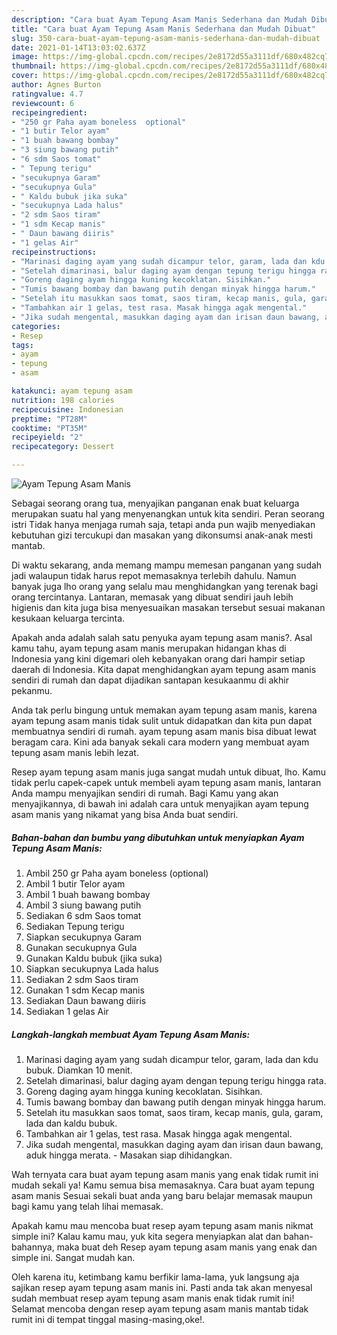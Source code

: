 ```yaml
---
description: "Cara buat Ayam Tepung Asam Manis Sederhana dan Mudah Dibuat"
title: "Cara buat Ayam Tepung Asam Manis Sederhana dan Mudah Dibuat"
slug: 350-cara-buat-ayam-tepung-asam-manis-sederhana-dan-mudah-dibuat
date: 2021-01-14T13:03:02.637Z
image: https://img-global.cpcdn.com/recipes/2e8172d55a3111df/680x482cq70/ayam-tepung-asam-manis-foto-resep-utama.jpg
thumbnail: https://img-global.cpcdn.com/recipes/2e8172d55a3111df/680x482cq70/ayam-tepung-asam-manis-foto-resep-utama.jpg
cover: https://img-global.cpcdn.com/recipes/2e8172d55a3111df/680x482cq70/ayam-tepung-asam-manis-foto-resep-utama.jpg
author: Agnes Burton
ratingvalue: 4.7
reviewcount: 6
recipeingredient:
- "250 gr Paha ayam boneless  optional"
- "1 butir Telor ayam"
- "1 buah bawang bombay"
- "3 siung bawang putih"
- "6 sdm Saos tomat"
- " Tepung terigu"
- "secukupnya Garam"
- "secukupnya Gula"
- " Kaldu bubuk jika suka"
- "secukupnya Lada halus"
- "2 sdm Saos tiram"
- "1 sdm Kecap manis"
- " Daun bawang diiris"
- "1 gelas Air"
recipeinstructions:
- "Marinasi daging ayam yang sudah dicampur telor, garam, lada dan kdu bubuk. Diamkan 10 menit."
- "Setelah dimarinasi, balur daging ayam dengan tepung terigu hingga rata."
- "Goreng daging ayam hingga kuning kecoklatan. Sisihkan."
- "Tumis bawang bombay dan bawang putih dengan minyak hingga harum."
- "Setelah itu masukkan saos tomat, saos tiram, kecap manis, gula, garam, lada dan kaldu bubuk."
- "Tambahkan air 1 gelas, test rasa. Masak hingga agak mengental."
- "Jika sudah mengental, masukkan daging ayam dan irisan daun bawang, aduk hingga merata.  Masakan siap dihidangkan."
categories:
- Resep
tags:
- ayam
- tepung
- asam

katakunci: ayam tepung asam 
nutrition: 198 calories
recipecuisine: Indonesian
preptime: "PT28M"
cooktime: "PT35M"
recipeyield: "2"
recipecategory: Dessert

---
```



![Ayam Tepung Asam Manis](https://img-global.cpcdn.com/recipes/2e8172d55a3111df/680x482cq70/ayam-tepung-asam-manis-foto-resep-utama.jpg)

Sebagai seorang orang tua, menyajikan panganan enak buat keluarga merupakan suatu hal yang menyenangkan untuk kita sendiri. Peran seorang istri Tidak hanya menjaga rumah saja, tetapi anda pun wajib menyediakan kebutuhan gizi tercukupi dan masakan yang dikonsumsi anak-anak mesti mantab.

Di waktu  sekarang, anda memang mampu memesan panganan yang sudah jadi walaupun tidak harus repot memasaknya terlebih dahulu. Namun banyak juga lho orang yang selalu mau menghidangkan yang terenak bagi orang tercintanya. Lantaran, memasak yang dibuat sendiri jauh lebih higienis dan kita juga bisa menyesuaikan masakan tersebut sesuai makanan kesukaan keluarga tercinta. 



Apakah anda adalah salah satu penyuka ayam tepung asam manis?. Asal kamu tahu, ayam tepung asam manis merupakan hidangan khas di Indonesia yang kini digemari oleh kebanyakan orang dari hampir setiap daerah di Indonesia. Kita dapat menghidangkan ayam tepung asam manis sendiri di rumah dan dapat dijadikan santapan kesukaanmu di akhir pekanmu.

Anda tak perlu bingung untuk memakan ayam tepung asam manis, karena ayam tepung asam manis tidak sulit untuk didapatkan dan kita pun dapat membuatnya sendiri di rumah. ayam tepung asam manis bisa dibuat lewat beragam cara. Kini ada banyak sekali cara modern yang membuat ayam tepung asam manis lebih lezat.

Resep ayam tepung asam manis juga sangat mudah untuk dibuat, lho. Kamu tidak perlu capek-capek untuk membeli ayam tepung asam manis, lantaran Anda mampu menyajikan sendiri di rumah. Bagi Kamu yang akan menyajikannya, di bawah ini adalah cara untuk menyajikan ayam tepung asam manis yang nikamat yang bisa Anda buat sendiri.

<!--inarticleads1-->

##### Bahan-bahan dan bumbu yang dibutuhkan untuk menyiapkan Ayam Tepung Asam Manis:

1. Ambil 250 gr Paha ayam boneless  (optional)
1. Ambil 1 butir Telor ayam
1. Ambil 1 buah bawang bombay
1. Ambil 3 siung bawang putih
1. Sediakan 6 sdm Saos tomat
1. Sediakan  Tepung terigu
1. Siapkan secukupnya Garam
1. Gunakan secukupnya Gula
1. Gunakan  Kaldu bubuk (jika suka)
1. Siapkan secukupnya Lada halus
1. Sediakan 2 sdm Saos tiram
1. Gunakan 1 sdm Kecap manis
1. Sediakan  Daun bawang diiris
1. Sediakan 1 gelas Air




<!--inarticleads2-->

##### Langkah-langkah membuat Ayam Tepung Asam Manis:

1. Marinasi daging ayam yang sudah dicampur telor, garam, lada dan kdu bubuk. Diamkan 10 menit.
1. Setelah dimarinasi, balur daging ayam dengan tepung terigu hingga rata.
1. Goreng daging ayam hingga kuning kecoklatan. Sisihkan.
1. Tumis bawang bombay dan bawang putih dengan minyak hingga harum.
1. Setelah itu masukkan saos tomat, saos tiram, kecap manis, gula, garam, lada dan kaldu bubuk.
1. Tambahkan air 1 gelas, test rasa. Masak hingga agak mengental.
1. Jika sudah mengental, masukkan daging ayam dan irisan daun bawang, aduk hingga merata.  - Masakan siap dihidangkan.




Wah ternyata cara buat ayam tepung asam manis yang enak tidak rumit ini mudah sekali ya! Kamu semua bisa memasaknya. Cara buat ayam tepung asam manis Sesuai sekali buat anda yang baru belajar memasak maupun bagi kamu yang telah lihai memasak.

Apakah kamu mau mencoba buat resep ayam tepung asam manis nikmat simple ini? Kalau kamu mau, yuk kita segera menyiapkan alat dan bahan-bahannya, maka buat deh Resep ayam tepung asam manis yang enak dan simple ini. Sangat mudah kan. 

Oleh karena itu, ketimbang kamu berfikir lama-lama, yuk langsung aja sajikan resep ayam tepung asam manis ini. Pasti anda tak akan menyesal sudah membuat resep ayam tepung asam manis enak tidak rumit ini! Selamat mencoba dengan resep ayam tepung asam manis mantab tidak rumit ini di tempat tinggal masing-masing,oke!.

